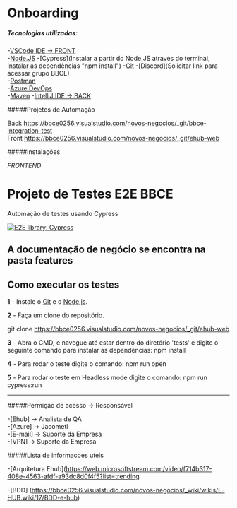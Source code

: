 # Onboarding

##### Tecnologias utilizadas:


-[VSCode IDE -> FRONT](https://code.visualstudio.com/Download)			
-[Node.JS](https://nodejs.org/pt-br/download/)
-[Cypress](Instalar a partir do Node.JS através do terminal, instalar as dependências "npm install")
-[Git](git-scm.com)
-[Discord](Solicitar link para acessar grupo BBCE)			
-[Postman](https://www.postman.com/downloads/)		
-[Azure DevOps](https://bbce0256.visualstudio.com/)				
-[Maven](https://maven.apache.org/download.cgi)
-[IntelliJ IDE -> BACK](https://www.jetbrains.com/idea/download/other.html)

#####Projetos de Automação		

Back		https://bbce0256.visualstudio.com/novos-negocios/_git/bbce-integration-test		
Front		https://bbce0256.visualstudio.com/novos-negocios/_git/ehub-web		

#####Instalações

*FRONTEND*

# Projeto de Testes E2E BBCE 

Automação de testes usando Cypress

[![E2E library: Cypress](https://img.shields.io/badge/E2E%20Framework-Cypress-blue)](https://www.cypress.io/)

## A documentação de negócio se encontra na pasta features

## Como executar os testes

**1** - Instale o [Git](https://git-scm.com/download/) e o [Node.js](https://nodejs.org/en/download/).

**2** - Faça um clone do repositório.

git clone https://bbce0256.visualstudio.com/novos-negocios/_git/ehub-web

**3** - Abra o CMD, e navegue até estar dentro do diretório 'tests' e digite o seguinte comando para instalar as dependências:
npm install

  
**4** - Para rodar o teste digite o comando:
npm run open

**5** - Para rodar o teste em Headless mode digite o comando:
npm run cypress:run

------------------------------------------------------------------------------------------------------------------------------------------------------------


				
#####Permição de acesso -> Responsável		

-[Ehub]		-> Analista de QA		
-[Azure]	  -> Jacometi		
-[E-mail]	-> Suporte da Empresa		
-[VPN]		  -> Suporte da Empresa		
				
#####Lista de informacoes uteis				

-[Arquitetura Ehub](https://web.microsoftstream.com/video/f714b317-408e-4563-afdf-a93dc8d0f4f5?list=trending		

-[BDD] (https://bbce0256.visualstudio.com/novos-negocios/_wiki/wikis/E-HUB.wiki/17/BDD-e-hub)
